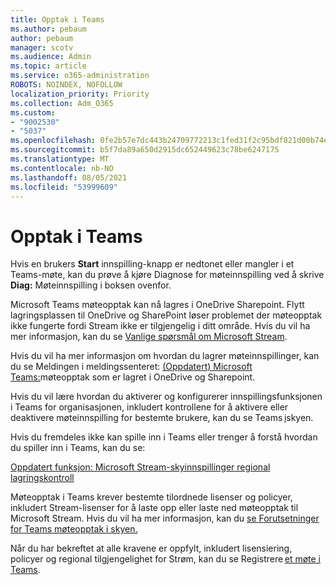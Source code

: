 ```yaml
---
title: Opptak i Teams
ms.author: pebaum
author: pebaum
manager: scotv
ms.audience: Admin
ms.topic: article
ms.service: o365-administration
ROBOTS: NOINDEX, NOFOLLOW
localization_priority: Priority
ms.collection: Adm_O365
ms.custom:
- "9002530"
- "5037"
ms.openlocfilehash: 0fe2b57e7dc443b24709772213c1fed31f2c95bdf821d00b74e9d166dc223410
ms.sourcegitcommit: b5f7da89a650d2915dc652449623c78be6247175
ms.translationtype: MT
ms.contentlocale: nb-NO
ms.lasthandoff: 08/05/2021
ms.locfileid: "53999609"
---
```

# <a name="recording-in-teams"></a>Opptak i Teams

Hvis en brukers **Start** innspilling-knapp er nedtonet eller mangler i et Teams-møte, kan du prøve å kjøre Diagnose for møteinnspilling ved å skrive **Diag:** Møteinnspilling i boksen ovenfor. 

Microsoft Teams møteopptak kan nå lagres i OneDrive Sharepoint. Flytt lagringsplassen til OneDrive og SharePoint løser problemet der møteopptak ikke fungerte fordi Stream ikke er tilgjengelig i ditt område. Hvis du vil ha mer informasjon, kan du se [Vanlige spørsmål om Microsoft Stream](/stream/faq#which-regions-does-microsoft-stream-host-my-data-in).

Hvis du vil ha mer informasjon om hvordan du lagrer møteinnspillinger, kan du se Meldingen i meldingssenteret: [(Oppdatert) Microsoft Teams:](https://portal.microsoft.com/Adminportal/Home?ref=MessageCenter&id=MC222640)møteopptak som er lagret i OneDrive og Sharepoint.

Hvis du vil lære hvordan du aktiverer og konfigurerer innspillingsfunksjonen i Teams for organisasjonen, inkludert kontrollene for å aktivere eller deaktivere møteinnspilling for bestemte brukere, kan du se Teams [i](/microsoftteams/cloud-recording)skyen. 

Hvis du fremdeles ikke kan spille inn i Teams eller trenger å forstå hvordan du spiller inn i Teams, kan du se: 

[Oppdatert funksjon: Microsoft Stream-skyinnspillinger regional lagringskontroll](https://admin.microsoft.com/AdminPortal/Home#/MessageCenter?id=MC214327)

Møteopptak i Teams krever bestemte tilordnede lisenser og policyer, inkludert Stream-lisenser for å laste opp eller laste ned møteopptak til Microsoft Stream. Hvis du vil ha mer informasjon, kan du [se Forutsetninger for Teams møteopptak i skyen.](/microsoftteams/cloud-recording#prerequisites-for-teams-cloud-meeting-recording)

Når du har bekreftet at alle kravene er oppfylt, inkludert lisensiering, policyer og regional tilgjengelighet for Strøm, kan du se Registrere [et møte i Teams](https://support.office.com/article/34dfbe7f-b07d-4a27-b4c6-de62f1348c24). 